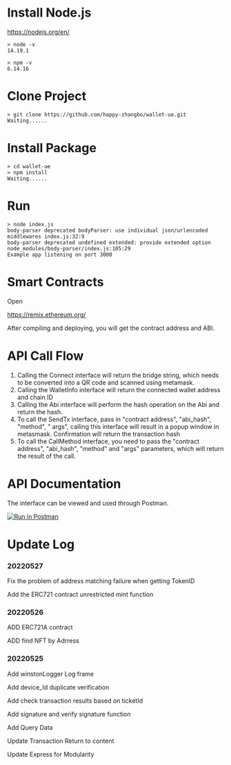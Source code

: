 # Install Node.js

https://nodejs.org/en/

```shell
> node -v
14.19.1

> npm -v
6.14.16
```

# Clone Project

```shell
> git clone https://github.com/happy-zhangbo/wallet-ue.git
Waiting......
```

# Install Package

```shell
> cd wallet-ue
> npm install
Waiting......
```

# Run

```shell
> node index.js
body-parser deprecated bodyParser: use individual json/urlencoded middlewares index.js:32:9
body-parser deprecated undefined extended: provide extended option node_modules/body-parser/index.js:105:29
Example app listening on port 3000
```

# Smart Contracts

Open

https://remix.ethereum.org/

After compiling and deploying, you will get the contract address and ABI.

# API Call Flow

1. Calling the Connect interface will return the bridge string, which needs to be converted into a QR code and scanned using metamask.
2. Calling the WalletInfo interface will return the connected wallet address and chain ID
3. Calling the Abi interface will perform the hash operation on the Abi and return the hash.
4. To call the SendTx interface, pass in "contract address", "abi_hash", "method", " args", calling this interface will result in a popup window in metasmask. Confirmation will return the transaction hash
5. To call the CallMethod interface, you need to pass the "contract address", "abi_hash", "method" and "args" parameters, which will return the result of the call.

# API Documentation

The interface can be viewed and used through Postman.

[![Run in Postman](https://run.pstmn.io/button.svg)](https://app.getpostman.com/run-collection/14909165-e71eee17-9f30-41eb-b1f9-913bfef546d7?action=collection%2Ffork&collection-url=entityId%3D14909165-e71eee17-9f30-41eb-b1f9-913bfef546d7%26entityType%3Dcollection%26workspaceId%3Dc9137c59-d8cc-44c5-8a87-0dc7eaf8dec1)

# Update Log

### 20220527

Fix the problem of address matching failure when getting TokenID

Add the ERC721 contract unrestricted mint function

### 20220526

ADD ERC721A contract

ADD find NFT by Adrress

### 20220525

Add winstonLogger Log frame

Add device_Id duplicate verification

Add check transaction results based on ticketId

Add signature and verify signature function

Add Query Data

Update Transaction Return to content

Update Express for Modularity


